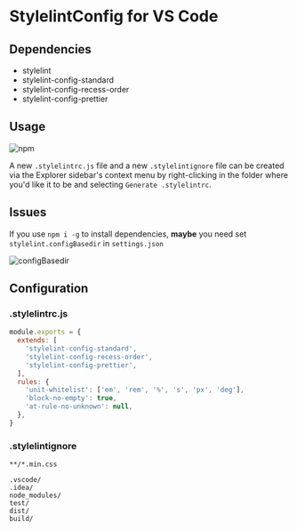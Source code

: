 # StylelintConfig for VS Code

## Dependencies

- stylelint
- stylelint-config-standard
- stylelint-config-recess-order
- stylelint-config-prettier

## Usage

![npm](https://i.loli.net/2021/06/26/Hua47PB6cznrCY9.gif)

A new `.stylelintrc.js` file and a new `.stylelintignore` file can be created via the Explorer sidebar's context menu by right-clicking in the folder where you'd like it to be and selecting `Generate .stylelintrc`.

## Issues

If you use `npm i -g` to install dependencies, **maybe** you need set `stylelint.configBasedir` in `settings.json`

![configBasedir](https://i.loli.net/2021/06/11/QydSMZ57vnxmiRa.png)

## Configuration

### .stylelintrc.js

```js
module.exports = {
  extends: [
    'stylelint-config-standard',
    'stylelint-config-recess-order',
    'stylelint-config-prettier',
  ],
  rules: {
    'unit-whitelist': ['em', 'rem', '%', 's', 'px', 'deg'],
    'block-no-empty': true,
    'at-rule-no-unknown': null,
  },
}

```

### .stylelintignore

```
**/*.min.css

.vscode/
.idea/
node_modules/
test/
dist/
build/
```

